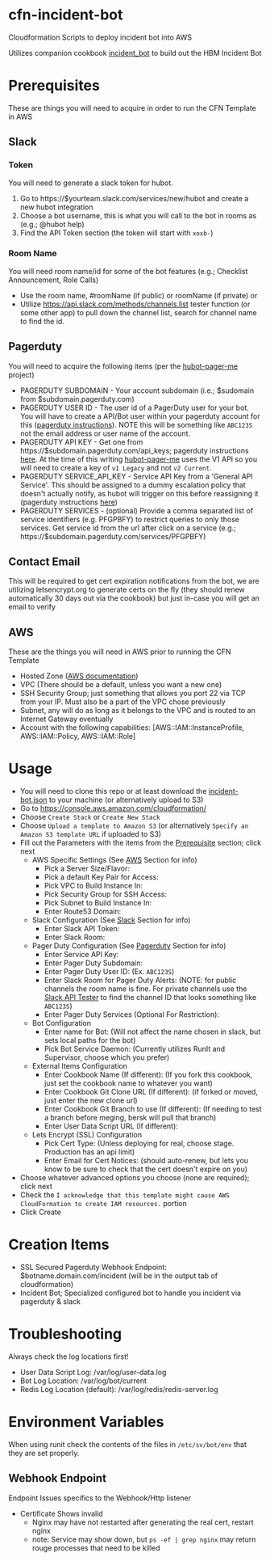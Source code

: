 # cfn-incident-bot
Cloudformation Scripts to deploy incident bot into AWS

Utilizes companion cookbook [incident_bot](https://github.com/HearstAT/cookbook-incident-bot) to build out the HBM Incident Bot

# Prerequisites
These are things you will need to acquire in order to run the CFN Template in AWS

## Slack

### Token
You will need to generate a slack token for hubot.

1. Go to https://$yourteam.slack.com/services/new/hubot and create a new hubot integration
2. Choose a bot username, this is what you will call to the bot in rooms as (e.g.; @hubot help)
3. Find the API Token section (the token will start with `xoxb-`)

### Room Name
You will need room name/id for some of the bot features (e.g.; Checklist Announcement, Role Calls)
* Use the room name, #roomName (if public) or roomName (if private)
or
* Utilize https://api.slack.com/methods/channels.list tester function (or some other app) to pull down the channel list, search for channel name to find the id.

## Pagerduty
You will need to acquire the following items (per the [hubot-pager-me](https://github.com/hubot-scripts/hubot-pager-me) project)

* PAGERDUTY SUBDOMAIN - Your account subdomain (i.e.; $sudomain from $subdomain.pagerduty.com)
* PAGERDUTY USER ID - The user id of a PagerDuty user for your bot. You will have to create a API/Bot user within your pagerduty account for this ([pagerduty instructions](https://support.pagerduty.com/hc/en-us/articles/202828720-Adding-Users)).  NOTE this will be something like `ABC123S` not the email address or user name of the account.
* PAGERDUTY API KEY - Get one from https://$subdomain.pagerduty.com/api_keys; pagerduty instructions [here](https://support.pagerduty.com/hc/en-us/articles/202829310-Generating-an-API-Key). At the time of this writing [hubot-pager-me](https://github.com/hubot-scripts/hubot-pager-me) uses the V1 API so you will need to create a key of `v1 Legacy` and not `v2 Current`.
* PAGERDUTY SERVICE_API_KEY - Service API Key from a 'General API Service'. This should be assigned to a dummy escalation policy that doesn't actually notify, as hubot will trigger on this before reassigning it (pagerduty instructions [here](https://support.pagerduty.com/hc/en-us/articles/202830340-Creating-a-Generic-API-Service))
* PAGERDUTY SERVICES - (optional) Provide a comma separated list of service identifiers (e.g. PFGPBFY) to restrict queries to only those services. Get service id from the url after click on a service (e.g.; https://$subdomain.pagerduty.com/services/PFGPBFY)

## Contact Email
This will be required to get cert expiration notifications from the bot, we are utilizing letsencrypt.org to generate certs on the fly (they should renew automatically 30 days out via the cookbook) but just in-case you will get an email to verify

## AWS
These are the things you will need in AWS prior to running the CFN Template

* Hosted Zone ([AWS documentation](http://docs.aws.amazon.com/Route53/latest/DeveloperGuide/AboutHostedZones.html))
* VPC (There should be a default, unless you want a new one)
* SSH Security Group; just something that allows you port 22 via TCP from your IP. Must also be a part of the VPC chose previously
* Subnet, any will do as long as it belongs to the VPC and is routed to an Internet Gateway eventually
* Account with the following capabilities: [AWS::IAM::InstanceProfile, AWS::IAM::Policy, AWS::IAM::Role]

# Usage

* You will need to clone this repo or at least download the [incident-bot.json](incident-bot.json) to your machine (or alternatively upload to S3)
* Go to https://console.aws.amazon.com/cloudformation/
* Choose `Create Stack` or `Create New Stack`
* Choose `Upload a template to Amazon S3` (or alternatively `Specify an Amazon S3 template URL` if uploaded to S3)
* Fill out the Parameters with the items from the [Prerequisite](#prerequisites) section; click next
    * AWS Specific Settings (See [AWS](#aws) Section for info)
        * Pick a Server Size/Flavor:
        * Pick a default Key Pair for Access:
        * Pick VPC to Build Instance In:
        * Pick Security Group for SSH Access:
        * Pick Subnet to Build Instance In:
        * Enter Route53 Domain:
    * Slack Configuration (See [Slack](#slack) Section for info)
        * Enter Slack API Token:
        * Enter Slack Room:
    * Pager Duty Configuration (See [Pagerduty](#pagerduty) Section for info)
        * Enter Service API Key:
        * Enter Pager Duty Subdomain:
        * Enter Pager Duty User ID: (Ex. `ABC123S`)
        * Enter Slack Room for Pager Duty Alerts: (NOTE: for public channels the room name is fine. For private channels use the [Slack API Tester](https://api.slack.com/methods/groups.list/test) to find the channel ID that looks something like `ABC123S`)
        * Enter Pager Duty Services (Optional For Restriction):
    * Bot Configuration
        * Enter name for Bot: (Will not affect the name chosen in slack, but sets local paths for the bot)
        * Pick Bot Service Daemon: (Currently utilizes RunIt and Supervisor, choose which you prefer)
    * External Items Configuration
        * Enter Cookbook Name (If different): (If you fork this cookbook, just set the cookbook name to whatever you want)
        * Enter Cookbook Git Clone URL (If different): (if forked or moved, just enter the new clone url)
        * Enter Cookbook Git Branch to use (If different): (If needing to test a branch before meging, bersk will pull that branch)
        * Enter User Data Script URL (If different):
    * Lets Encrypt (SSL) Configuration
        * Pick Cert Type: (Unless deploying for real, choose stage. Production has an api limit)
        * Enter Email for Cert Notices: (should auto-renew, but lets you know to be sure to check that the cert doesn't expire on you)
* Choose whatever advanced options you choose (none are required); click next
* Check the `I acknowledge that this template might cause AWS CloudFormation to create IAM resources.` portion
* Click Create

# Creation Items
* SSL Secured Pagerduty Webhook Endpoint: $botname.domain.com/incident (will be in the output tab of cloudformation)
* Incident Bot; Specialized configured bot to handle you incident via pagerduty & slack

# Troubleshooting
Always check the log locations first!

* User Data Script Log: /var/log/user-data.log
* Bot Log Location: /var/log/bot/current
* Redis Log Location (default): /var/log/redis/redis-server.log

# Environment Variables

When using runit check the contents of the files in `/etc/sv/bot/env` that they are set properly.

## Webhook Endpoint
Endpoint Issues specifics to the Webhook/Http listener

* Certificate Shows invalid
    * Nginx may have not restarted after generating the real cert, restart nginx
    * note: Service may show down, but `ps -ef | grep nginx` may return rouge processes that need to be killed
